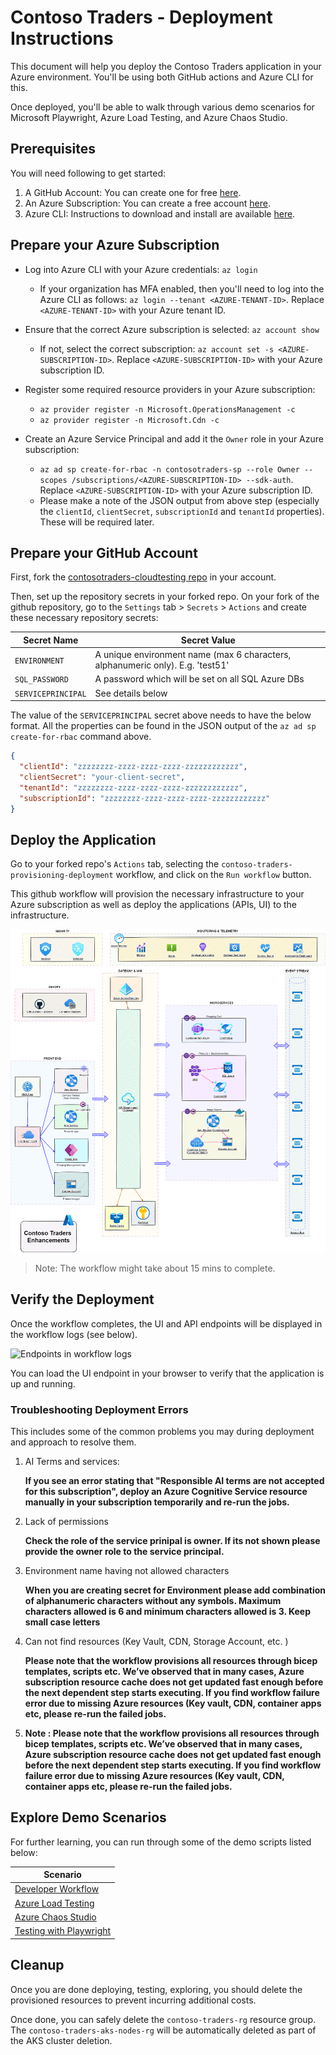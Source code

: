 # Contoso Traders - Deployment Instructions

This document will help you deploy the Contoso Traders application in your Azure environment. You'll be using both GitHub actions and Azure CLI for this.

Once deployed, you'll be able to walk through various demo scenarios for Microsoft Playwright, Azure Load Testing, and Azure Chaos Studio.

## Prerequisites

You will need following to get started:

1. A GitHub Account: You can create one for free [here](https://github.com/).
2. An Azure Subscription: You can create a free account [here](https://azure.microsoft.com/free/).
3. Azure CLI: Instructions to download and install are available [here](https://learn.microsoft.com/en-us/cli/azure/install-azure-cli).

## Prepare your Azure Subscription

* Log into Azure CLI with your Azure credentials: `az login`
  * If your organization has MFA enabled, then you'll need to log into the Azure CLI as follows: `az login --tenant <AZURE-TENANT-ID>`. Replace `<AZURE-TENANT-ID>` with your Azure tenant ID.

* Ensure that the correct Azure subscription is selected: `az account show`
  * If not, select the correct subscription: `az account set -s <AZURE-SUBSCRIPTION-ID>`. Replace `<AZURE-SUBSCRIPTION-ID>` with your Azure subscription ID.

* Register some required resource providers in your Azure subscription:
  * `az provider register -n Microsoft.OperationsManagement -c`
  * `az provider register -n Microsoft.Cdn -c`

* Create an Azure Service Principal and add it the `Owner` role in your Azure subscription:
  * `az ad sp create-for-rbac -n contosotraders-sp --role Owner --scopes /subscriptions/<AZURE-SUBSCRIPTION-ID> --sdk-auth`. Replace `<AZURE-SUBSCRIPTION-ID>` with your Azure subscription ID.
  * Please make a note of the JSON output from above step (especially the `clientId`, `clientSecret`, `subscriptionId` and `tenantId` properties). These will be required later.

## Prepare your GitHub Account

First, fork the [contosotraders-cloudtesting repo](https://github.com/microsoft/contosotraders-cloudtesting) in your account.

Then, set up the repository secrets in your forked repo. On your fork of the github repository, go to the `Settings` tab > `Secrets` > `Actions` and create these necessary repository secrets:

| Secret Name        | Secret Value                                                                   |
| ------------------ | ------------------------------------------------------------------------------ |
| `ENVIRONMENT`      | A unique environment name (max 6 characters, alphanumeric only). E.g. 'test51' |
| `SQL_PASSWORD`     | A password which will be set on all SQL Azure DBs                              |
| `SERVICEPRINCIPAL` | See details below                                                              |

The value of the `SERVICEPRINCIPAL` secret above needs to have the below format. All the properties can be found in the JSON output of the `az ad sp create-for-rbac` command above.

```json
{
  "clientId": "zzzzzzzz-zzzz-zzzz-zzzz-zzzzzzzzzzzz",
  "clientSecret": "your-client-secret",
  "tenantId": "zzzzzzzz-zzzz-zzzz-zzzz-zzzzzzzzzzzz",
  "subscriptionId": "zzzzzzzz-zzzz-zzzz-zzzz-zzzzzzzzzzzz"
}
```

## Deploy the Application

Go to your forked repo's `Actions` tab, selecting the `contoso-traders-provisioning-deployment` workflow, and click on the `Run workflow` button.

This github workflow will provision the necessary infrastructure to your Azure subscription as well as deploy the applications (APIs, UI) to the infrastructure.

![Contoso Traders Architecture](../docs/architecture/contoso-traders-enhancements.drawio.png)

> Note: The workflow might take about 15 mins to complete.

## Verify the Deployment

Once the workflow completes, the UI and API endpoints will be displayed in the workflow logs (see below).

![Endpoints in workflow logs](@TODO)

You can load the UI endpoint in your browser to verify that the application is up and running.

### Troubleshooting Deployment Errors

This includes some of the common problems you may during deployment and approach to resolve them.

1.	AI Terms and services:  

	 **If you see an error stating that "Responsible AI terms are not accepted for this subscription", deploy an Azure Cognitive Service resource manually in your subscription temporarily and re-run the jobs.** 
	 
3.	Lack of permissions
	
       **Check the role of the service prinipal is owner. If its not shown please provide the owner role to the service principal.**
	
5.	Environment name having not allowed characters
	
	**When you are creating secret for Environment please add combination of alphanumeric characters without any symbols. Maximum characters allowed is 6 and minimum characters allowed is 3. Keep small case letters**
	

10.	Can not find resources (Key Vault, CDN, Storage Account, etc. )

	**Please note that the workflow provisions all resources through bicep templates, scripts etc. We’ve observed that in many cases, Azure subscription resource cache does not get updated fast enough before the next dependent step starts executing.
	If you find workflow failure error due to missing Azure resources (Key vault, CDN, container apps etc, please re-run the failed jobs.**

11. **Note : Please note that the workflow provisions all resources through bicep templates, scripts etc. We’ve observed that in many cases, Azure subscription resource cache does not get updated fast enough before the next dependent step starts executing.
If you find workflow failure error due to missing Azure resources (Key vault, CDN, container apps etc, please re-run the failed jobs.** 


## Explore Demo Scenarios

For further learning, you can run through some of the demo scripts listed below:

| Scenario                                                                          |
| --------------------------------------------------------------------------------- |
| [Developer Workflow](../demo-scripts/dev-workflow/walkthrough.md)                 |
| [Azure Load Testing](../demo-scripts/azure-load-testing/walkthrough.md)           |
| [Azure Chaos Studio](../demo-scripts/azure-chaos-studio/walkthrough.md)           |
| [Testing with Playwright](../demo-scripts/testing-with-playwright/walkthrough.md) |

## Cleanup

Once you are done deploying, testing, exploring, you should delete the provisioned resources to prevent incurring additional costs.

Once done, you can safely delete the `contoso-traders-rg` resource group. The `contoso-traders-aks-nodes-rg` will be automatically deleted as part of the AKS cluster deletion.
